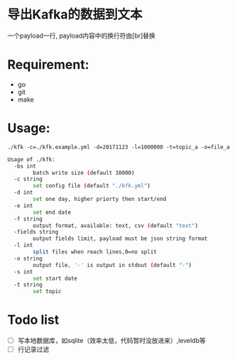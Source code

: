 # 导出Kafka的数据到文本

一个payload一行, payload内容中的换行符由[br]替换

# Requirement:

 * go
 * git
 * make

# Usage:

`./kfk -c=./kfk.example.yml -d=20171123 -l=1000000 -t=topic_a -o=file_a`

```bash
Usage of ./kfk:
  -bs int
        batch write size (default 10000)
  -c string
        set config file (default "./kfk.yml")
  -d int
        set one day, higher priorty then start/end
  -e int
        set end date
  -f string
        output format, available: text, csv (default "text")
  -fields string
        output fields limit, payload must be json string format
  -l int
        split files when reach lines,0=no split
  -o string
        output file, '-' is output in stdout (default "-")
  -s int
        set start date
  -t string
        set topic
```

# Todo list

- [ ] 写本地数据库，如sqlite（效率太低，代码暂时没放进来）,leveldb等
- [ ] 行记录过滤
